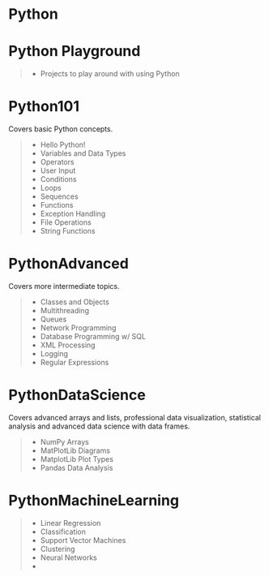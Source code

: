 # Python
# Python Playground
> - Projects to play around with using Python
# Python101 
Covers basic Python concepts.
> - Hello Python!
> - Variables and Data Types
> - Operators
> - User Input
> - Conditions
> - Loops
> - Sequences
> - Functions
> - Exception Handling
> - File Operations
> - String Functions
# PythonAdvanced 
Covers more intermediate topics.
> - Classes and Objects
> - Multithreading
> - Queues
> - Network Programming
> - Database Programming w/ SQL
> - XML Processing
> - Logging
> - Regular Expressions
# PythonDataScience
Covers advanced arrays and lists, professional data visualization, statistical analysis and advanced data science with data frames.
> - NumPy Arrays
> - MatPlotLib Diagrams
> - MatplotLib Plot Types
> - Pandas Data Analysis
# PythonMachineLearning
> - Linear Regression
> - Classification
> - Support Vector Machines
> - Clustering
> - Neural Networks
> -

